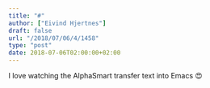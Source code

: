 ```yaml
---
title: "#"
author: ["Eivind Hjertnes"]
draft: false
url: "/2018/07/06/4/1458"
type: "post"
date: 2018-07-06T02:00:00+02:00
---
```


I love watching the AlphaSmart transfer text into Emacs 😍
